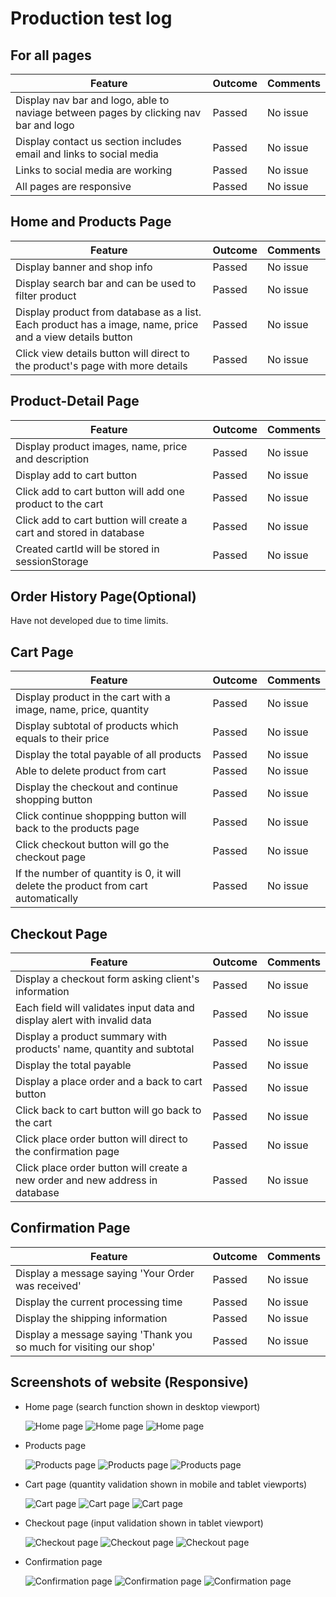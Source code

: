 # Production test log

## For all pages

| Feature | Outcome | Comments |
| ------------- | ------------- | ------------- |
| Display nav bar and logo, able to naviage between pages by clicking nav bar and logo | Passed  | No issue  |
| Display contact us section includes email and links to social media | Passed  | No issue  |
| Links to social media are working | Passed  | No issue  |
| All pages are responsive | Passed  | No issue  |

## Home and Products Page

| Feature | Outcome | Comments |
| ------------- | ------------- | ------------- |
| Display banner and shop info | Passed  | No issue  |
| Display search bar and can be used to filter product | Passed  | No issue  |
| Display product from database as a list. Each product has a image, name, price and a view details button | Passed  | No issue  |
| Click view details button will direct to the product's page with more details | Passed  | No issue  |

## Product-Detail Page

| Feature | Outcome | Comments |
| ------------- | ------------- | ------------- |
| Display product images, name, price and description | Passed  | No issue  |
| Display add to cart button | Passed  | No issue  |
| Click add to cart button will add one product to the cart | Passed  | No issue  |
| Click add to cart buttion will create a cart and stored in database | Passed  | No issue  |
| Created cartId will be stored in sessionStorage | Passed  | No issue  |

## Order History Page(Optional)

Have not developed due to time limits.

## Cart Page

| Feature | Outcome | Comments |
| ------------- | ------------- | ------------- |
| Display product in the cart with a image, name, price, quantity | Passed  | No issue  |
| Display subtotal of products which equals to their price | Passed  | No issue  |
| Display the total payable of all products | Passed  | No issue  |
| Able to delete product from cart | Passed  | No issue  |
| Display the checkout and continue shopping button | Passed  | No issue  |
| Click continue shoppping button will back to the products page  | Passed  | No issue  |
| Click checkout button will go the checkout page | Passed  | No issue  |
| If the number of quantity is 0, it will delete the product from cart automatically | Passed  | No issue  |

## Checkout Page

| Feature | Outcome | Comments |
| ------------- | ------------- | ------------- |
| Display a checkout form asking client's information | Passed  | No issue  |
| Each field will validates input data and display alert with invalid data | Passed  | No issue  |
| Display a product summary with products' name, quantity and subtotal | Passed  | No issue  |
| Display the total payable | Passed  | No issue  |
| Display a place order and a back to cart button | Passed  | No issue  |
| Click back to cart button will go back to the cart | Passed  | No issue  |
| Click place order button will direct to the confirmation page | Passed  | No issue  |
| Click place order button will create a new order and new address in database | Passed  | No issue  |

## Confirmation Page

| Feature | Outcome | Comments |
| ------------- | ------------- | ------------- |
| Display a message saying 'Your Order was received' | Passed  | No issue  |
| Display the current processing time | Passed  | No issue  |
| Display the shipping information | Passed  | No issue  |
| Display a message saying 'Thank you so much for visiting our shop' | Passed  | No issue  |

## Screenshots of website (Responsive)

* Home page (search function shown in desktop viewport)

  ![Home page](Production_screenshots/home-m.png)
  ![Home page](Production_screenshots/home-t.png)
  ![Home page](Production_screenshots/home-d.png)
  
* Products page

  ![Products page](Production_screenshots/product-m.png)
  ![Products page](Production_screenshots/product-t.png)
  ![Products page](Production_screenshots/product-d.png)

* Cart page (quantity validation shown in mobile and tablet viewports)

  ![Cart page](Production_screenshots/cart-m.png)
  ![Cart page](Production_screenshots/cart-t.png)
  ![Cart page](Production_screenshots/cart-d.png)
  
* Checkout page (input validation shown in tablet viewport)

  ![Checkout page](Production_screenshots/checkout-m.png)
  ![Checkout page](Production_screenshots/checkout-t.png)
  ![Checkout page](Production_screenshots/checkout-d.png)

* Confirmation page

  ![Confirmation page](Production_screenshots/confirmation-m.png)
  ![Confirmation page](Production_screenshots/confirmation-t.png)
  ![Confirmation page](Production_screenshots/confirmation-d.png)